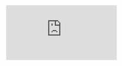 ![](http://firedpot.com/images/sculptures/20110517-d1i8r26rhrj53nr5gn6pme1124.jpg!:../sculptures.html)
